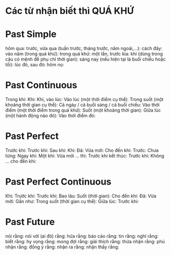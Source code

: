 # Các từ nhận biết thì QUÁ KHỨ
# Past Simple
hôm qua: 
trước, vừa qua (tuần trước, tháng trước, năm ngoái,...): 
cách đây: 
vào năm (trong quá khứ): 
trong quá khứ: 
một lần, trước kia: 
khi (dùng trong câu có mệnh đề phụ chỉ thời gian): 
sáng nay (nếu hiện tại là buổi chiều hoặc tối): 
lúc đó, sau đó: 
hôm nọ: 

# Past Continuous
Trong khi: 
Khi: 
Khi, vào lúc: 
Vào lúc (một thời điểm cụ thể): 
Trong suốt (một khoảng thời gian cụ thể): 
Cả ngày / cả buổi sáng / cả buổi chiều: 
Vào thời điểm (một thời điểm trong quá khứ): 
Suốt (một khoảng thời gian): 
Giữa lúc (một hành động nào đó): 
Vào thời điểm đó: 

# Past Perfect
Trước khi: 
Trước khi: 
Sau khi: 
Khi: 
Đã: 
Vừa mới: 
Cho đến khi: 
Trước: 
Chưa từng: 
Ngay khi: 
Một khi: 
Vừa mới ... thì: 
Trước khi kết thúc: 
Trước khi: 
Không ... cho đến khi: 

# Past Perfect Continuous
Khi: 
Trước khi: 
Trước khi: 
Bao lâu: 
Suốt (thời gian): 
Cho đến khi: 
Đã: 
Vừa mới: 
Gần như: 
Trong suốt (thời gian cụ thể): 
Giữa lúc: 
Trước khi: 

# Past Future
nói rằng: 
nói với (ai đó) rằng: 
hứa rằng: 
báo cáo rằng: 
tin rằng: 
nghĩ rằng: 
biết rằng: 
hy vọng rằng: 
mong đợi rằng: 
giải thích rằng: 
thừa nhận rằng: 
phủ nhận rằng: 
đồng ý rằng: 
nhận ra rằng: 
nhận thấy rằng: 